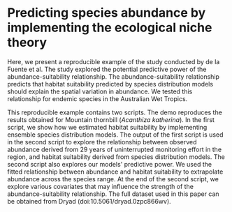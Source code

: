 # Predicting species abundance by implementing the ecological niche theory
Here, we present a reproducible example of the study conducted by de la Fuente et al. The study explored the potential predictive power of the abundance-suitability relationship. The abundance-suitability relationship predicts that habitat suitability predicted by species distribution models should explain the spatial variation in abundance. We tested this relationship for endemic species in the Australian Wet Tropics.

This reproducible example contains two scripts. The demo reproduces the results obtained for Mountain thornbill (*Acanthiza katherina*). In the first script, we show how we estimated habitat suitability by implementing ensemble species distribution models. The output of the first script is used in the second script to explore the relationship between observed abundance derived from 29 years of uninterrupted monitoring effort in the region, and habitat suitability derived from species distribution models. The second script also explores our models' predictive power. We used the fitted relationship between abundance and habitat suitability to extrapolate abundance across the species range. At the end of the second script, we explore various covariates that may influence the strength of the abundance-suitability relationship. 
The full dataset used in this paper can be obtained from Dryad (doi:10.5061/dryad.0zpc866wv).
